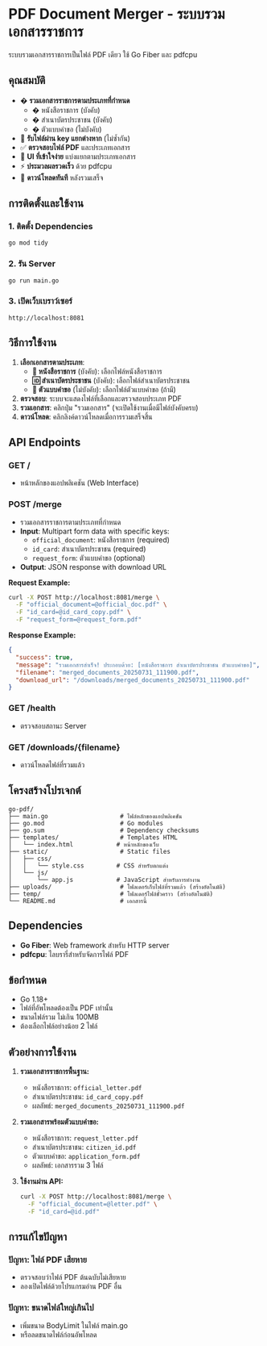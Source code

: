 # PDF Document Merger - ระบบรวมเอกสารราชการ

ระบบรวมเอกสารราชการเป็นไฟล์ PDF เดียว ใช้ Go Fiber และ pdfcpu

## คุณสมบัติ

- � **รวมเอกสารราชการตามประเภทที่กำหนด**
  - � หนังสือราชการ (บังคับ)
  - � สำเนาบัตรประชาชน (บังคับ) 
  - � ตัวแบบคำขอ (ไม่บังคับ)
- 🔑 **รับไฟล์ผ่าน key แยกต่างหาก** (ไม่ซ้ำกัน)
- ✅ **ตรวจสอบไฟล์ PDF** และประเภทเอกสาร
- 🎨 **UI ที่เข้าใจง่าย** แบ่งแยกตามประเภทเอกสาร
- ⚡ **ประมวลผลรวดเร็ว** ด้วย pdfcpu
- 💾 **ดาวน์โหลดทันที** หลังรวมเสร็จ

## การติดตั้งและใช้งาน

### 1. ติดตั้ง Dependencies

```bash
go mod tidy
```

### 2. รัน Server

```bash
go run main.go
```

### 3. เปิดเว็บเบราว์เซอร์

```
http://localhost:8081
```

## วิธีการใช้งาน

1. **เลือกเอกสารตามประเภท**: 
   - **📄 หนังสือราชการ** (บังคับ): เลือกไฟล์หนังสือราชการ
   - **🆔 สำเนาบัตรประชาชน** (บังคับ): เลือกไฟล์สำเนาบัตรประชาชน
   - **📝 ตัวแบบคำขอ** (ไม่บังคับ): เลือกไฟล์ตัวแบบคำขอ (ถ้ามี)
2. **ตรวจสอบ**: ระบบจะแสดงไฟล์ที่เลือกและตรวจสอบประเภท PDF
3. **รวมเอกสาร**: คลิกปุ่ม "รวมเอกสาร" (จะเปิดใช้งานเมื่อมีไฟล์บังคับครบ)
4. **ดาวน์โหลด**: คลิกลิงค์ดาวน์โหลดเมื่อการรวมเสร็จสิ้น

## API Endpoints

### GET /
- หน้าหลักของแอปพลิเคชัน (Web Interface)

### POST /merge
- รวมเอกสารราชการตามประเภทที่กำหนด
- **Input**: Multipart form data with specific keys:
  - `official_document`: หนังสือราชการ (required)
  - `id_card`: สำเนาบัตรประชาชน (required)  
  - `request_form`: ตัวแบบคำขอ (optional)
- **Output**: JSON response with download URL

**Request Example:**
```bash
curl -X POST http://localhost:8081/merge \
  -F "official_document=@official_doc.pdf" \
  -F "id_card=@id_card_copy.pdf" \
  -F "request_form=@request_form.pdf"
```

**Response Example:**
```json
{
  "success": true,
  "message": "รวมเอกสารสำเร็จ! ประกอบด้วย: [หนังสือราชการ สำเนาบัตรประชาชน ตัวแบบคำขอ]",
  "filename": "merged_documents_20250731_111900.pdf",
  "download_url": "/downloads/merged_documents_20250731_111900.pdf"
}
```

### GET /health
- ตรวจสอบสถานะ Server

### GET /downloads/{filename}
- ดาวน์โหลดไฟล์ที่รวมแล้ว

## โครงสร้างโปรเจกต์

```
go-pdf/
├── main.go                    # ไฟล์หลักของแอปพลิเคชัน
├── go.mod                     # Go modules
├── go.sum                     # Dependency checksums
├── templates/                 # Templates HTML
│   └── index.html            # หน้าหลักของเว็บ
├── static/                    # Static files
│   ├── css/
│   │   └── style.css         # CSS สำหรับตกแต่ง
│   └── js/
│       └── app.js            # JavaScript สำหรับการทำงาน
├── uploads/                   # โฟลเดอร์เก็บไฟล์ที่รวมแล้ว (สร้างอัตโนมัติ)
├── temp/                      # โฟลเดอร์ไฟล์ชั่วคราว (สร้างอัตโนมัติ)
└── README.md                  # เอกสารนี้
```

## Dependencies

- **Go Fiber**: Web framework สำหรับ HTTP server
- **pdfcpu**: ไลบรารี่สำหรับจัดการไฟล์ PDF

## ข้อกำหนด

- Go 1.18+
- ไฟล์ที่อัพโหลดต้องเป็น PDF เท่านั้น
- ขนาดไฟล์รวม ไม่เกิน 100MB
- ต้องเลือกไฟล์อย่างน้อย 2 ไฟล์

## ตัวอย่างการใช้งาน

1. **รวมเอกสารราชการพื้นฐาน:**
   - หนังสือราชการ: `official_letter.pdf`
   - สำเนาบัตรประชาชน: `id_card_copy.pdf`
   - ผลลัพธ์: `merged_documents_20250731_111900.pdf`

2. **รวมเอกสารพร้อมตัวแบบคำขอ:**
   - หนังสือราชการ: `request_letter.pdf`
   - สำเนาบัตรประชาชน: `citizen_id.pdf`
   - ตัวแบบคำขอ: `application_form.pdf`
   - ผลลัพธ์: เอกสารรวม 3 ไฟล์

3. **ใช้งานผ่าน API:**
   ```bash
   curl -X POST http://localhost:8081/merge \
     -F "official_document=@letter.pdf" \
     -F "id_card=@id.pdf"
   ```

## การแก้ไขปัญหา

### ปัญหา: ไฟล์ PDF เสียหาย
- ตรวจสอบว่าไฟล์ PDF ต้นฉบับไม่เสียหาย
- ลองเปิดไฟล์ด้วยโปรแกรมอ่าน PDF อื่น

### ปัญหา: ขนาดไฟล์ใหญ่เกินไป
- เพิ่มขนาด BodyLimit ในไฟล์ main.go
- หรือลดขนาดไฟล์ก่อนอัพโหลด
